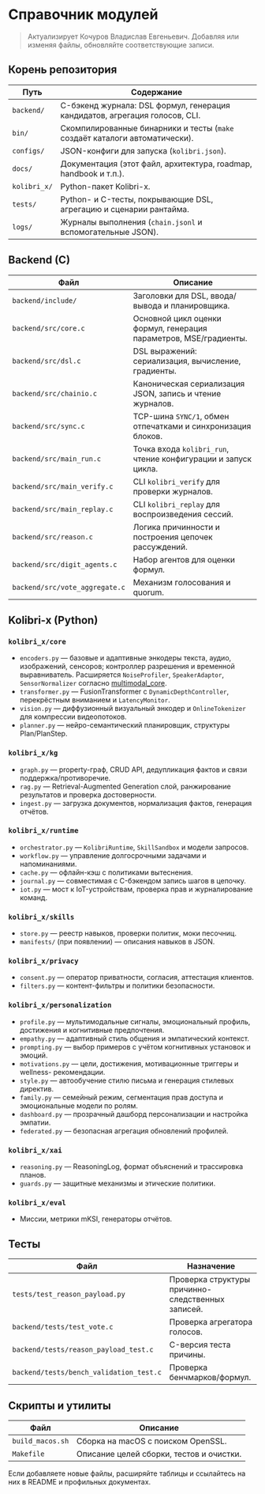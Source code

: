 # Справочник модулей

> Актуализирует Кочуров Владислав Евгеньевич. Добавляя или изменяя файлы,
> обновляйте соответствующие записи.

## Корень репозитория

| Путь | Содержание |
| --- | --- |
| `backend/` | C-бэкенд журнала: DSL формул, генерация кандидатов, агрегация голосов, CLI. |
| `bin/` | Скомпилированные бинарники и тесты (`make` создаёт каталоги автоматически). |
| `configs/` | JSON-конфиги для запуска (`kolibri.json`). |
| `docs/` | Документация (этот файл, архитектура, roadmap, handbook и т.п.). |
| `kolibri_x/` | Python-пакет Kolibri-x. |
| `tests/` | Python- и C-тесты, покрывающие DSL, агрегацию и сценарии рантайма. |
| `logs/` | Журналы выполнения (`chain.jsonl` и вспомогательные JSON). |

## Backend (C)

| Файл | Описание |
| --- | --- |
| `backend/include/` | Заголовки для DSL, ввода/вывода и планировщика. |
| `backend/src/core.c` | Основной цикл оценки формул, генерация параметров, MSE/градиенты. |
| `backend/src/dsl.c` | DSL выражений: сериализация, вычисление, градиенты. |
| `backend/src/chainio.c` | Каноническая сериализация JSON, запись и чтение журналов. |
| `backend/src/sync.c` | TCP-шина `SYNC/1`, обмен отпечатками и синхронизация блоков. |
| `backend/src/main_run.c` | Точка входа `kolibri_run`, чтение конфигурации и запуск цикла. |
| `backend/src/main_verify.c` | CLI `kolibri_verify` для проверки журналов. |
| `backend/src/main_replay.c` | CLI `kolibri_replay` для воспроизведения сессий. |
| `backend/src/reason.c` | Логика причинности и построения цепочек рассуждений. |
| `backend/src/digit_agents.c` | Набор агентов для оценки формул. |
| `backend/src/vote_aggregate.c` | Механизм голосования и quorum. |

## Kolibri-x (Python)

### `kolibri_x/core`
- `encoders.py` — базовые и адаптивные энкодеры текста, аудио, изображений,
  сенсоров; контроллер разрешения и временной выравниватель. Расширяется
  `NoiseProfiler`, `SpeakerAdaptor`, `SensorNormalizer` согласно
  [multimodal_core](multimodal_core.md).
- `transformer.py` — FusionTransformer с `DynamicDepthController`,
  перекрёстным вниманием и `LatencyMonitor`.
- `vision.py` — диффузионный визуальный энкодер и `OnlineTokenizer` для
  компрессии видеопотоков.
- `planner.py` — нейро-семантический планировщик, структуры Plan/PlanStep.

### `kolibri_x/kg`
- `graph.py` — property-граф, CRUD API, дедупликация фактов и связи
  поддержка/противоречие.
- `rag.py` — Retrieval-Augmented Generation слой, ранжирование результатов и
  проверка достоверности.
- `ingest.py` — загрузка документов, нормализация фактов, генерация отчётов.

### `kolibri_x/runtime`
- `orchestrator.py` — `KolibriRuntime`, `SkillSandbox` и модели запросов.
- `workflow.py` — управление долгосрочными задачами и напоминаниями.
- `cache.py` — офлайн-кэш с политиками вытеснения.
- `journal.py` — совместимая с C-бэкендом запись шагов в цепочку.
- `iot.py` — мост к IoT-устройствам, проверка прав и журналирование команд.

### `kolibri_x/skills`
- `store.py` — реестр навыков, проверки политик, моки песочниц.
- `manifests/` (при появлении) — описания навыков в JSON.

### `kolibri_x/privacy`
- `consent.py` — оператор приватности, согласия, аттестация клиентов.
- `filters.py` — контент-фильтры и политики безопасности.

### `kolibri_x/personalization`
- `profile.py` — мультимодальные сигналы, эмоциональный профиль, достижения и
  когнитивные предпочтения.
- `empathy.py` — адаптивный стиль общения и эмпатический контекст.
- `prompting.py` — выбор примеров с учётом когнитивных установок и эмоций.
- `motivations.py` — цели, достижения, мотивационные триггеры и wellness-
  рекомендации.
- `style.py` — автообучение стилю письма и генерация стилевых директив.
- `family.py` — семейный режим, сегментация прав доступа и эмоциональные
  модели по ролям.
- `dashboard.py` — прозрачный дашборд персонализации и настройка эмпатии.
- `federated.py` — безопасная агрегация обновлений профилей.

### `kolibri_x/xai`
- `reasoning.py` — ReasoningLog, формат объяснений и трассировка планов.
- `guards.py` — защитные механизмы и этические политики.

### `kolibri_x/eval`
- Миссии, метрики mKSI, генераторы отчётов.

## Тесты

| Файл | Назначение |
| --- | --- |
| `tests/test_reason_payload.py` | Проверка структуры причинно-следственных записей. |
| `backend/tests/test_vote.c` | Проверка агрегатора голосов. |
| `backend/tests/reason_payload_test.c` | C-версия теста причины. |
| `backend/tests/bench_validation_test.c` | Проверка бенчмарков/формул. |

## Скрипты и утилиты

| Файл | Описание |
| --- | --- |
| `build_macos.sh` | Сборка на macOS с поиском OpenSSL. |
| `Makefile` | Описание целей сборки, тестов и очистки. |

Если добавляете новые файлы, расширяйте таблицы и ссылайтесь на них в
README и профильных документах.
